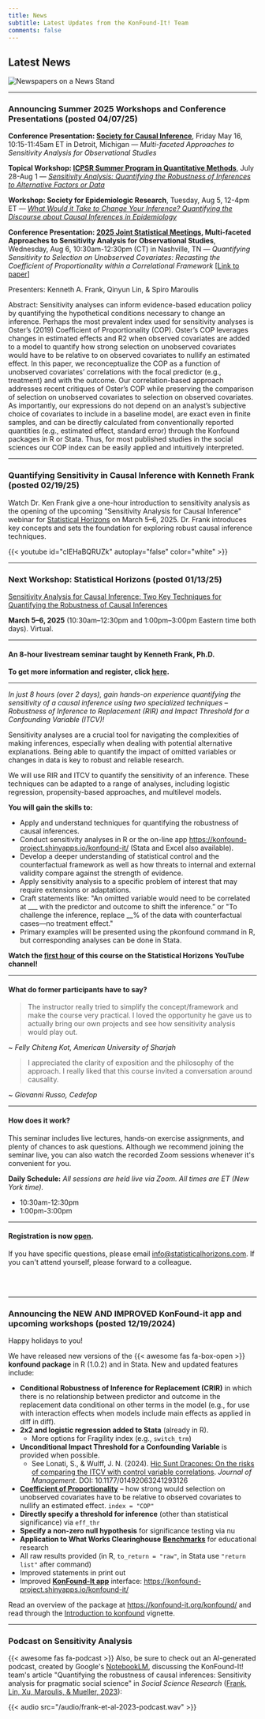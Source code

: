 ```yaml
---
title: News
subtitle: Latest Updates from the KonFound-It! Team
comments: false
---
```




## Latest News

![Newspapers on a News Stand](/img/news-wide.png)



---



### Announcing Summer 2025 Workshops and Conference Presentations (posted 04/07/25)


**Conference Presentation: [Society for Causal Inference](https://sci-info.org/2025-meeting/)**, Friday May 16, 10:15-11:45am ET in Detroit, Michigan &#8212; *Multi-faceted Approaches to Sensitivity Analysis for Observational Studies*



**Topical Workshop: [ICPSR Summer Program in Quantitative Methods](https://www.icpsr.umich.edu/web/pages/sumprog/)**, July 28-Aug 1 &#8212; *[Sensitivity Analysis: Quantifying the Robustness of Inferences to Alternative Factors or Data](https://web.cvent.com/event/ab4981a1-0309-42dc-aa29-4ea347e1f24b/websitePage:17e8f24b-550c-4a09-a091-06ccd6f667d5?session=0b9d63fd-a4d6-4707-bbfb-bbb32b41edff&shareLink=true)*
 


**Workshop: Society for Epidemiologic Research**, Tuesday, Aug 5, 12-4pm ET &#8212; *[What Would it Take to Change Your Inference? Quantifying the Discourse about Causal Inferences in Epidemiology](https://epiresearch.org/annual-meeting/2025-meeting/2025-workshops/)*
 
 
 
**Conference Presentation: [2025 Joint Statistical Meetings](https://ww2.amstat.org/meetings/jsm/2025/), Multi-faceted Approaches to Sensitivity Analysis for Observational Studies**, Wednesday, Aug 6, 10:30am-12:30pm (CT) in Nashville, TN &#8212; *Quantifying Sensitivity to Selection on Unobserved Covariates: Recasting the Coefficient of Proportionality within a Correlational Framework* [[Link to paper](https://www.dropbox.com/scl/fi/s63onxsg6yoga5of9nd42/Quantifying-Sensitivity-to-Selection-on-Unobserved-Covariates-2024-distribute.pdf?rlkey=4yyxd9p3ej605n77vrbqq6pq3&e=1&st=3schtjqu&dl=0)]
 
Presenters: Kenneth A. Frank, Qinyun Lin, & Spiro Maroulis
 
Abstract: Sensitivity analyses can inform evidence-based education policy by quantifying the hypothetical conditions necessary to change an inference. Perhaps the most prevalent index used for sensitivity analyses is Oster’s (2019) Coefficient of Proportionality (COP). Oster’s COP leverages changes in estimated effects and R2 when observed covariates are added to a model to quantify how strong selection on unobserved covariates would have to be relative to on observed covariates to nullify an estimated effect.  In this paper, we reconceptualize the COP as a function of unobserved covariates’ correlations with the focal predictor (e.g., treatment) and with the outcome. Our correlation-based approach addresses recent critiques of Oster’s COP while preserving the comparison of selection on unobserved covariates to selection on observed covariates. As importantly, our expressions do not depend on an analyst’s subjective choice of covariates to include in a baseline model, are exact even in finite samples, and can be directly calculated from conventionally reported quantities (e.g., estimated effect, standard error) through the Konfound packages in R or Stata.  Thus, for most published studies in the social sciences our COP index can be easily applied and intuitively interpreted.



---



### Quantifying Sensitivity in Causal Inference with Kenneth Frank (posted 02/19/25)

Watch Dr. Ken Frank give a one-hour introduction to sensitivity analysis as the opening of the upcoming "Sensitivity Analysis for Causal Inference" webinar for [Statistical Horizons](https://statisticalhorizons.com/seminars/sensitivity-analysis-causal-inference/) on March 5&#8211;6, 2025. Dr. Frank introduces key concepts and sets the foundation for exploring robust causal inference techniques.

{{< youtube id="cIEHaBQRUZk" autoplay="false" color="white" >}}



---



### Next Workshop: Statistical Horizons (posted 01/13/25)

[Sensitivity Analysis for Causal Inference: Two Key Techniques for Quantifying the Robustness of Causal Inferences](https://statisticalhorizons.com/seminars/sensitivity-analysis-causal-inference/) 

**March 5&#8211;6, 2025** (10:30am&#8211;12:30pm and 1:00pm&#8211;3:00pm Eastern time both days). Virtual.

---

#### An 8-hour livestream seminar taught by Kenneth Frank, Ph.D.
 
**To get more information and register, click [here](https://statisticalhorizons.com/seminars/sensitivity-analysis-causal-inference/).**

---

*In just 8 hours (over 2 days), gain hands-on experience quantifying the sensitivity of a causal inference using two specialized techniques – Robustness of Inference to Replacement (RIR) and Impact Threshold for a Confounding Variable (ITCV)!*
 
Sensitivity analyses are a crucial tool for navigating the complexities of making inferences, especially when dealing with potential alternative explanations. Being able to quantify the impact of omitted variables or changes in data is key to robust and reliable research.
 
We will use RIR and ITCV to quantify the sensitivity of an inference. These techniques can be adapted to a range of analyses, including logistic regression, propensity-based approaches, and multilevel models.
 
**You will gain the skills to:**
- Apply and understand techniques for quantifying the robustness of causal inferences.
- Conduct sensitivity analyses in R or the on-line app https://konfound-project.shinyapps.io/konfound-it/ (Stata and Excel also available).
- Develop a deeper understanding of statistical control and the counterfactual framework as well as how threats to internal and external validity compare against the strength of evidence.
- Apply sensitivity analysis to a specific problem of interest that may require extensions or adaptations.
- Craft statements like: "An omitted variable would need to be correlated at ___ with the predictor and outcome to shift the inference.” or "To challenge the inference, replace __% of the data with counterfactual cases—no treatment effect." 
- Primary examples will be presented using the pkonfound command in R, but corresponding analyses can be done in Stata.
 
**Watch the [first hour](https://youtu.be/cIEHaBQRUZk?si=EqCIejRTi2r4sXGa) of this course on the Statistical Horizons YouTube channel!**

---

#### What do former participants have to say?
 
>The instructor really tried to simplify the concept/framework and make the course very practical. I loved the opportunity he gave us to actually bring our own projects and see how sensitivity analysis would play out.

 ~ *Felly Chiteng Kot, American University of Sharjah*
 
>I appreciated the clarity of exposition and the philosophy of the approach. I really liked that this course invited a conversation around causality.

 ~ *Giovanni Russo, Cedefop*

---

#### How does it work?

This seminar includes live lectures, hands-on exercise assignments, and plenty of chances to ask questions. Although we recommend joining the seminar live, you can also watch the recorded Zoom sessions whenever it's convenient for you. 
 
**Daily Schedule:** *All sessions are held live via Zoom. All times are ET (New York time).*
- 10:30am-12:30pm 
- 1:00pm-3:00pm
 
---

#### Registration is now [open](https://statisticalhorizons.com/seminars/sensitivity-analysis-causal-inference/).
 
If you have specific questions, please email info@statisticalhorizons.com. If you can't attend yourself, please forward to a colleague.

<br><br>



---



### Announcing the NEW AND IMPROVED KonFound-it app and upcoming workshops (posted 12/19/2024)
 
Happy holidays to you!
 
We have released new versions of the {{< awesome fas fa-box-open >}} **konfound package** in R (1.0.2) and in Stata. New and updated features include:

- **Conditional Robustness of Inference for Replacement (CRIR)** in which there is no relationship between predictor and outcome in the replacement data conditional on other terms in the model (e.g., for use with interaction effects when models include main effects as applied in diff in diff).
- **2x2 and logistic regression added to Stata** (already in R). 
  - More options for Fragility index (e.g., `switch_trm`)
- **Unconditional Impact Threshold for a Confounding Variable** is provided when possible.
  - See Lonati, S., & Wulff, J. N. (2024). [Hic Sunt Dracones: On the risks of comparing the ITCV with control variable correlations](https://journals.sagepub.com/doi/pdf/10.1177/01492063241293126). *Journal of Management*. DOI: 10.1177/01492063241293126
- [**Coefficient of Proportionality**](https://www.dropbox.com/scl/fi/s63onxsg6yoga5of9nd42/Quantifying-Sensitivity-to-Selection-on-Unobserved-Covariates-2024-distribute.pdf?rlkey=4yyxd9p3ej605n77vrbqq6pq3&e=1&dl=0) – how strong would selection on unobserved covariates have to be relative to observed covariates to nullify an estimated effect. `index = "COP"`
- **Directly specify a threshold for inference** (other than statistical significance) via `eff_thr`
- **Specify a non-zero null hypothesis** for significance testing via nu
- **Application to What Works Clearinghouse** [**Benchmarks**](https://konfound-project.shinyapps.io/wwc-sensitivity-benchmark/) for educational research
- All raw results provided (in R, `to_return = "raw"`, in Stata use `"return list"` after command)
- Improved statements in print out
- Improved [**KonFound-It app**](https://konfound-project.shinyapps.io/konfound-it/) interface: https://konfound-project.shinyapps.io/konfound-it/

Read an overview of the package at https://konfound-it.org/konfound/ and read through the [Introduction to konfound](https://konfound-it.org/konfound/articles/introduction-to-konfound.html) vignette.



---



### Podcast on Sensitivity Analysis

{{< awesome fas fa-podcast >}} Also, be sure to check out an AI-generated podcast, 
created by Google's [NotebookLM](https://notebooklm.google.com/), 
discussing the KonFound-It! team's article "Quantifying the robustness of causal inferences: 
Sensitivity analysis for pragmatic social science" in *Social Science Research* 
([Frank, Lin, Xu, Maroulis, & Mueller, 2023](https://doi.org/10.1016/j.ssresearch.2022.102815)): 

{{< audio src="/audio/frank-et-al-2023-podcast.wav" >}}

